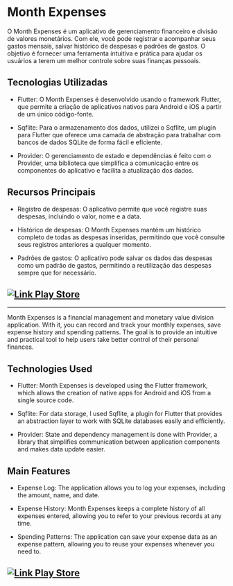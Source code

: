 # Month Expenses

O Month Expenses é um aplicativo de gerenciamento financeiro e divisão de valores monetários. Com ele, você pode registrar e acompanhar seus gastos mensais, salvar histórico de despesas e padrões de gastos. O objetivo é fornecer uma ferramenta intuitiva e prática para ajudar os usuários a terem um melhor controle sobre suas finanças pessoais.

## Tecnologias Utilizadas

- Flutter: O Month Expenses é desenvolvido usando o framework Flutter, que permite a criação de aplicativos nativos para Android e iOS a partir de um único código-fonte.

- Sqflite: Para o armazenamento dos dados, utilizei o Sqflite, um plugin para Flutter que oferece uma camada de abstração para trabalhar com bancos de dados SQLite de forma fácil e eficiente.

- Provider: O gerenciamento de estado e dependências é feito com o Provider, uma biblioteca que simplifica a comunicação entre os componentes do aplicativo e facilita a atualização dos dados.

## Recursos Principais

- Registro de despesas: O aplicativo permite que você registre suas despesas, incluindo o valor, nome e a data.

- Histórico de despesas: O Month Expenses mantém um histórico completo de todas as despesas inseridas, permitindo que você consulte seus registros anteriores a qualquer momento.

- Padrões de gastos: O aplicativo pode salvar os dados das despesas como um padrão de gastos, permitindo a reutilização das despesas sempre que for necessário.

## [![Link Play Store](https://cdn.iconscout.com/icon/free/png-256/free-play-store-12-729064.png)](https://play.google.com/store/apps/details?id=com.acr.month_expenses)

---

Month Expenses is a financial management and monetary value division application. With it, you can record and track your monthly expenses, save expense history and spending patterns. The goal is to provide an intuitive and practical tool to help users take better control of their personal finances.

## Technologies Used

- Flutter: Month Expenses is developed using the Flutter framework, which allows the creation of native apps for Android and iOS from a single source code.

- Sqflite: For data storage, I used Sqflite, a plugin for Flutter that provides an abstraction layer to work with SQLite databases easily and efficiently.

- Provider: State and dependency management is done with Provider, a library that simplifies communication between application components and makes data update easier.

## Main Features

- Expense Log: The application allows you to log your expenses, including the amount, name, and date.

- Expense History: Month Expenses keeps a complete history of all expenses entered, allowing you to refer to your previous records at any time.

- Spending Patterns: The application can save your expense data as an expense pattern, allowing you to reuse your expenses whenever you need to.

## [![Link Play Store](https://cdn.iconscout.com/icon/free/png-256/free-play-store-12-729064.png)](https://play.google.com/store/apps/details?id=com.acr.month_expenses)
